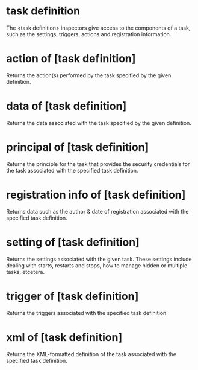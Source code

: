 # task definition

The &lt;task definition&gt; inspectors give access to the components of a task, such as the settings, triggers, actions and registration information.

# action of [task definition]

Returns the action(s) performed by the task specified by the given definition.

# data of [task definition]

Returns the data associated with the task specified by the given definition.

# principal of [task definition]

Returns the principle for the task that provides the security credentials for the task associated with the specified task definition.

# registration info of [task definition]

Returns data such as the author &amp; date of registration associated with the specified task definition.

# setting of [task definition]

Returns the settings associated with the given task. These settings include dealing with starts, restarts and stops, how to manage hidden or multiple tasks, etcetera.

# trigger of [task definition]

Returns the triggers associated with the specified task definition.

# xml of [task definition]

Returns the XML-formatted definition of the task associated with the specified task definition.

